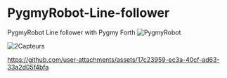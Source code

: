 # PygmyRobot-Line-follower
PygmyRobot Line follower with Pygmy Forth
![PygmyRobot](https://github.com/user-attachments/assets/1a838833-5eef-43fa-985c-d4da2d8cdeea)


![2Capteurs](https://github.com/user-attachments/assets/7e7a67e6-b164-4d00-b26c-fc11bc9a8f02)




https://github.com/user-attachments/assets/17c23959-ec3a-40cf-ad63-33a2d05f4bfa

